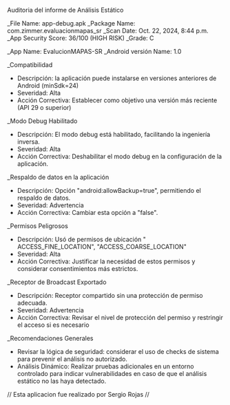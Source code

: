Auditoria del informe de Análisis Estático

_File Name: app-debug.apk
_Package Name: com.zimmer.evaluacionmapas_sr
_Scan Date: Oct. 22, 2024, 8:44 p.m.
_App Security Score: 36/100 (HIGH RISK)
_Grade: C

_App Name: EvalucionMAPAS-SR
_Android versión Name: 1.0

_Compatibilidad
* Descripción: la aplicación puede instalarse en versiones anteriores de Android (minSdk=24)
* Severidad: Alta
* Acción Correctiva: Establecer como objetivo una versión más reciente (API 29 o superior)

_Modo Debug Habilitado
* Descripción: El modo debug está habilitado, facilitando la ingeniería inversa.
* Severidad: Alta
* Acción Correctiva: Deshabilitar el modo debug en la configuración de la aplicación.
 
_Respaldo de datos en la aplicación
* Descripción: Opción "android:allowBackup=true", permitiendo el respaldo de datos.
* Severidad: Advertencia
* Acción Correctiva: Cambiar esta opción a "false".

_Permisos Peligrosos
* Descripción: Usó de permisos de ubicación " ACCESS_FINE_LOCATION", "ACCESS_COARSE_LOCATION"
* Severidad: Alta
* Acción Correctiva: Justificar la necesidad de estos permisos y considerar consentimientos más estrictos.

_Receptor de Broadcast Exportado
* Descripción: Receptor compartido sin una protección de permiso adecuada.
* Severidad: Advertencia
* Acción Correctiva: Revisar el nivel de protección del permiso y restringir el acceso si es necesario
 
_Recomendaciones Generales

* Revisar la lógica de seguridad: considerar el uso de checks de sistema para prevenir el análisis no autorizado.
* Análisis Dinámico: Realizar pruebas adicionales en un entorno controlado para indicar vulnerabilidades en caso de que el análisis estático no las haya detectado.


// Esta aplicacion fue realizado por Sergio Rojas //
